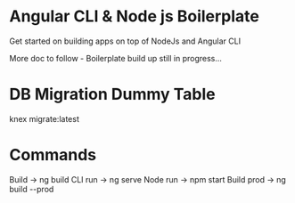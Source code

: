 # Angular CLI & Node js Boilerplate

Get started on building apps on top of NodeJs and Angular CLI

More doc to follow - Boilerplate build up still in progress...

# DB Migration Dummy Table

knex migrate:latest

# Commands

Build -> ng build
CLI run -> ng serve
Node run -> npm start
Build prod -> ng build --prod
